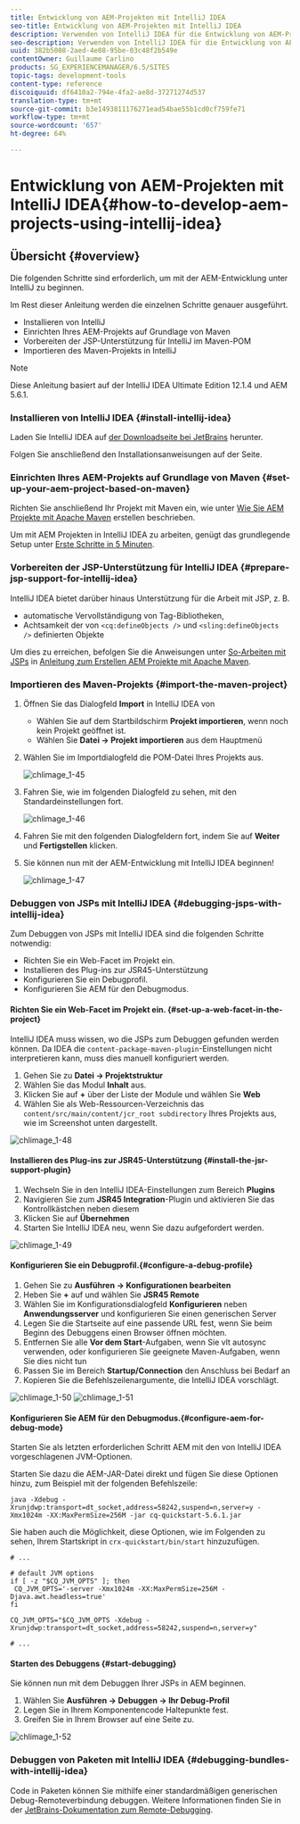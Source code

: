 ```yaml
---
title: Entwicklung von AEM-Projekten mit IntelliJ IDEA
seo-title: Entwicklung von AEM-Projekten mit IntelliJ IDEA
description: Verwenden von IntelliJ IDEA für die Entwicklung von AEM-Projekten
seo-description: Verwenden von IntelliJ IDEA für die Entwicklung von AEM-Projekten
uuid: 382b5008-2aed-4e08-95be-03c48f2b549e
contentOwner: Guillaume Carlino
products: SG_EXPERIENCEMANAGER/6.5/SITES
topic-tags: development-tools
content-type: reference
discoiquuid: df6410a2-794e-4fa2-ae8d-37271274d537
translation-type: tm+mt
source-git-commit: b3e1493811176271ead54bae55b1cd0cf759fe71
workflow-type: tm+mt
source-wordcount: '657'
ht-degree: 64%

---
```



# Entwicklung von AEM-Projekten mit IntelliJ IDEA{#how-to-develop-aem-projects-using-intellij-idea}

## Übersicht {#overview}

Die folgenden Schritte sind erforderlich, um mit der AEM-Entwicklung unter IntelliJ zu beginnen.

Im Rest dieser Anleitung werden die einzelnen Schritte genauer ausgeführt.

* Installieren von IntelliJ
* Einrichten Ihres AEM-Projekts auf Grundlage von Maven
* Vorbereiten der JSP-Unterstützung für IntelliJ im Maven-POM
* Importieren des Maven-Projekts in IntelliJ

>[!NOTE]
>
>Diese Anleitung basiert auf der IntelliJ IDEA Ultimate Edition 12.1.4 und AEM 5.6.1.

### Installieren von IntelliJ IDEA {#install-intellij-idea}

Laden Sie IntelliJ IDEA auf [der Downloadseite bei JetBrains](https://www.jetbrains.com/idea/download/index.html) herunter.

Folgen Sie anschließend den Installationsanweisungen auf der Seite.

### Einrichten Ihres AEM-Projekts auf Grundlage von Maven  {#set-up-your-aem-project-based-on-maven}

Richten Sie anschließend Ihr Projekt mit Maven ein, wie unter [Wie Sie AEM Projekte mit Apache Maven](/help/sites-developing/ht-projects-maven.md) erstellen beschrieben.

Um mit AEM Projekten in IntelliJ IDEA zu arbeiten, genügt das grundlegende Setup unter [Erste Schritte in 5 Minuten](https://maven.apache.org/guides/getting-started/maven-in-five-minutes.html).

### Vorbereiten der JSP-Unterstützung für IntelliJ IDEA {#prepare-jsp-support-for-intellij-idea}

IntelliJ IDEA bietet darüber hinaus Unterstützung für die Arbeit mit JSP, z. B.

* automatische Vervollständigung von Tag-Bibliotheken,
* Achtsamkeit der von `<cq:defineObjects />` und `<sling:defineObjects />` definierten Objekte

Um dies zu erreichen, befolgen Sie die Anweisungen unter [So-Arbeiten mit JSPs](/help/sites-developing/ht-projects-maven.md#how-to-work-with-jsps) in [Anleitung zum Erstellen AEM Projekte mit Apache Maven](/help/sites-developing/ht-projects-maven.md).

### Importieren des Maven-Projekts {#import-the-maven-project}

1. Öffnen Sie das Dialogfeld **Import** in IntelliJ IDEA von

   * Wählen Sie auf dem Startbildschirm **Projekt importieren**, wenn noch kein Projekt geöffnet ist.
   * Wählen Sie **Datei -> Projekt importieren** aus dem Hauptmenü

1. Wählen Sie im Importdialogfeld die POM-Datei Ihres Projekts aus.

   ![chlimage_1-45](assets/chlimage_1-45a.png)

1. Fahren Sie, wie im folgenden Dialogfeld zu sehen, mit den Standardeinstellungen fort.

   ![chlimage_1-46](assets/chlimage_1-46a.png)

1. Fahren Sie mit den folgenden Dialogfeldern fort, indem Sie auf **Weiter** und **Fertigstellen** klicken.
1. Sie können nun mit der AEM-Entwicklung mit IntelliJ IDEA beginnen!

   ![chlimage_1-47](assets/chlimage_1-47a.png)

### Debuggen von JSPs mit IntelliJ IDEA {#debugging-jsps-with-intellij-idea}

Zum Debuggen von JSPs mit IntelliJ IDEA sind die folgenden Schritte notwendig:

* Richten Sie ein Web-Facet im Projekt ein.
* Installieren des Plug-ins zur JSR45-Unterstützung
* Konfigurieren Sie ein Debugprofil.
* Konfigurieren Sie AEM für den Debugmodus.

#### Richten Sie ein Web-Facet im Projekt ein.  {#set-up-a-web-facet-in-the-project}

IntelliJ IDEA muss wissen, wo die JSPs zum Debuggen gefunden werden können. Da IDEA die `content-package-maven-plugin`-Einstellungen nicht interpretieren kann, muss dies manuell konfiguriert werden.

1. Gehen Sie zu **Datei -> Projektstruktur**
1. Wählen Sie das Modul **Inhalt** aus.
1. Klicken Sie auf **+** über der Liste der Module und wählen Sie **Web**
1. Wählen Sie als Web-Ressourcen-Verzeichnis das `content/src/main/content/jcr_root subdirectory` Ihres Projekts aus, wie im Screenshot unten dargestellt.

![chlimage_1-48](assets/chlimage_1-48a.png)

#### Installieren des Plug-ins zur JSR45-Unterstützung {#install-the-jsr-support-plugin}

1. Wechseln Sie in den IntelliJ IDEA-Einstellungen zum Bereich **Plugins**
1. Navigieren Sie zum **JSR45 Integration**-Plugin und aktivieren Sie das Kontrollkästchen neben diesem
1. Klicken Sie auf **Übernehmen**
1. Starten Sie IntelliJ IDEA neu, wenn Sie dazu aufgefordert werden.

![chlimage_1-49](assets/chlimage_1-49a.png)

#### Konfigurieren Sie ein Debugprofil.{#configure-a-debug-profile}

1. Gehen Sie zu **Ausführen -> Konfigurationen bearbeiten**
1. Heben Sie **+** auf und wählen Sie **JSR45 Remote**
1. Wählen Sie im Konfigurationsdialogfeld **Konfigurieren** neben **Anwendungsserver** und konfigurieren Sie einen generischen Server
1. Legen Sie die Startseite auf eine passende URL fest, wenn Sie beim Beginn des Debuggens einen Browser öffnen möchten.
1. Entfernen Sie alle **Vor dem Start**-Aufgaben, wenn Sie vlt autosync verwenden, oder konfigurieren Sie geeignete Maven-Aufgaben, wenn Sie dies nicht tun
1. Passen Sie im Bereich **Startup/Connection** den Anschluss bei Bedarf an
1. Kopieren Sie die Befehlszeilenargumente, die IntelliJ IDEA vorschlägt.

![chlimage_1-50](assets/chlimage_1-50a.png) ![chlimage_1-51](assets/chlimage_1-51a.png)

#### Konfigurieren Sie AEM für den Debugmodus.{#configure-aem-for-debug-mode}

Starten Sie als letzten erforderlichen Schritt AEM mit den von IntelliJ IDEA vorgeschlagenen JVM-Optionen.

Starten Sie dazu die AEM-JAR-Datei direkt und fügen Sie diese Optionen hinzu, zum Beispiel mit der folgenden Befehlszeile:

`java -Xdebug -Xrunjdwp:transport=dt_socket,address=58242,suspend=n,server=y -Xmx1024m -XX:MaxPermSize=256M -jar cq-quickstart-5.6.1.jar`

Sie haben auch die Möglichkeit, diese Optionen, wie im Folgenden zu sehen, Ihrem Startskript in `crx-quickstart/bin/start` hinzuzufügen.

```shell
# ...

# default JVM options
if [ -z "$CQ_JVM_OPTS" ]; then
 CQ_JVM_OPTS='-server -Xmx1024m -XX:MaxPermSize=256M -Djava.awt.headless=true'
fi

CQ_JVM_OPTS="$CQ_JVM_OPTS -Xdebug -Xrunjdwp:transport=dt_socket,address=58242,suspend=n,server=y"

# ...
```

#### Starten des Debuggens {#start-debugging}

Sie können nun mit dem Debuggen Ihrer JSPs in AEM beginnen.

1. Wählen Sie **Ausführen -> Debuggen -> Ihr Debug-Profil**
1. Legen Sie in Ihrem Komponentencode Haltepunkte fest.
1. Greifen Sie in Ihrem Browser auf eine Seite zu.

![chlimage_1-52](assets/chlimage_1-52a.png)

### Debuggen von Paketen mit IntelliJ IDEA {#debugging-bundles-with-intellij-idea}

Code in Paketen können Sie mithilfe einer standardmäßigen generischen Debug-Remoteverbindung debuggen. Weitere Informationen finden Sie in der [JetBrains-Dokumentation zum Remote-Debugging](https://www.jetbrains.com/idea/webhelp/run-debug-configuration-remote.html).
